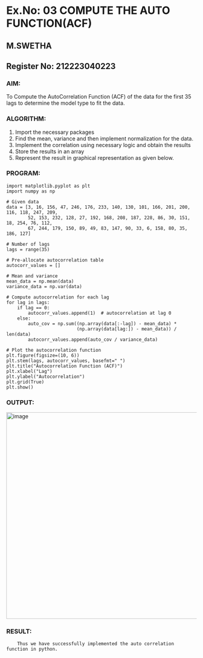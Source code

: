# Ex.No: 03   COMPUTE THE AUTO FUNCTION(ACF)
## M.SWETHA
## Register No: 212223040223

### AIM:
To Compute the AutoCorrelation Function (ACF) of the data for the first 35 lags to determine the model
type to fit the data.
### ALGORITHM:
1. Import the necessary packages
2. Find the mean, variance and then implement normalization for the data.
3. Implement the correlation using necessary logic and obtain the results
4. Store the results in an array
5. Represent the result in graphical representation as given below.
### PROGRAM:
```
import matplotlib.pyplot as plt
import numpy as np

# Given data
data = [3, 16, 156, 47, 246, 176, 233, 140, 130, 101, 166, 201, 200, 116, 118, 247, 209,
        52, 153, 232, 128, 27, 192, 168, 208, 187, 228, 86, 30, 151, 18, 254, 76, 112,
        67, 244, 179, 150, 89, 49, 83, 147, 90, 33, 6, 158, 80, 35, 186, 127]

# Number of lags
lags = range(35)

# Pre-allocate autocorrelation table
autocorr_values = []

# Mean and variance
mean_data = np.mean(data)
variance_data = np.var(data)

# Compute autocorrelation for each lag
for lag in lags:
    if lag == 0:
        autocorr_values.append(1)  # autocorrelation at lag 0
    else:
        auto_cov = np.sum((np.array(data[:-lag]) - mean_data) *
                          (np.array(data[lag:]) - mean_data)) / len(data)
        autocorr_values.append(auto_cov / variance_data)

# Plot the autocorrelation function
plt.figure(figsize=(10, 6))
plt.stem(lags, autocorr_values, basefmt=" ")
plt.title("Autocorrelation Function (ACF)")
plt.xlabel("Lag")
plt.ylabel("Autocorrelation")
plt.grid(True)
plt.show()
```

### OUTPUT:
<img width="862" height="546" alt="image" src="https://github.com/user-attachments/assets/2db166d7-222c-4171-bda8-1c7dc4aeab9c" />


### RESULT:
        Thus we have successfully implemented the auto correlation function in python.

